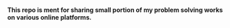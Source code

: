 #### This repo is ment for sharing small portion of my problem solving works on various online platforms.
